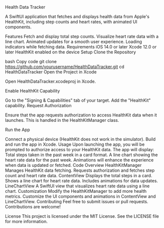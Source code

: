 Health Data Tracker

A SwiftUI application that fetches and displays health data from Apple's HealthKit, including step counts and heart rates, with animated UI components.

Features
	Fetch and display total step counts.
	Visualize heart rate data with a line chart.
	Animated updates for a smooth user experience.
	Loading indicators while fetching data.
	Requirements
	iOS 14.0 or later
	Xcode 12.0 or later
	HealthKit enabled on the device
	Setup
	Clone the Repository

bash
Copy code
git clone https://github.com/yourusername/HealthDataTracker.git
cd HealthDataTracker
Open the Project in Xcode

Open HealthDataTracker.xcodeproj in Xcode.

Enable HealthKit Capability

Go to the "Signing & Capabilities" tab of your target.
Add the "HealthKit" capability.
Request Authorization

Ensure that the app requests authorization to access HealthKit data when it launches. This is handled in the HealthKitManager class.

Run the App

Connect a physical device (HealthKit does not work in the simulator).
Build and run the app in Xcode.
Usage
Upon launching the app, you will be prompted to authorize access to your HealthKit data.
The app will display:
Total steps taken in the past week in a card format.
A line chart showing the heart rate data for the past week.
Animations will enhance the experience when data is updated or fetched.
Code Overview
HealthKitManager
Manages HealthKit data fetching.
Requests authorization and fetches step count and heart rate data.
ContentView
Displays the total steps in a card.
Shows a line chart for heart rate data.
Includes animations for data updates.
LineChartView
A SwiftUI view that visualizes heart rate data using a line chart.
Customization
Modify the HealthKitManager to add more health metrics.
Customize the UI components and animations in ContentView and LineChartView.
Contributing
Feel free to submit issues or pull requests. Contributions are welcome!

License
This project is licensed under the MIT License. See the LICENSE file for more information.
